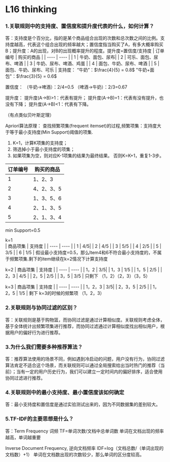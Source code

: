 # L16 thinking
### 1.关联规则中的支持度、置信度和提升度代表的什么，如何计算？
答：支持度是个百分比，指的是某个商品组合出现的次数和总次数之间的比例。支持度越高，代表这个组合出现的频率越大；置信度指当购买了A，有多大概率购买B；提升度：A的出现，对B的出现概率提升的程度。提升度=置信度/支持度
|  订单编号   | 购买的商品  |
|  ----  | ----  |
| 1  | 牛奶、面包、尿布|
| 2  | 可乐、面包、尿布、啤酒 |
| 3  | 牛奶、尿布、啤酒、鸡蛋 |
| 4  | 面包、牛奶、尿布、啤酒 |
| 5  | 面包、牛奶、尿布、可乐 |
支持度：
“牛奶”：$\frac{4}{5} = 0.8$
"牛奶+面包"：$\frac{3}{5} = 0.6$

置信度：
（牛奶->啤酒）：2/4=0.5
（啤酒->牛奶）：2/3=0.67

提升度：
提升度(A→B)>1：代表有提升；
提升度(A→B)=1：代表有没有提升，也没有下降；
提升度(A→B)<1：代表有下降。

（有点类似贝叶斯定理）

Apriori算法原理：
查找频繁项集(frequent itemset)的过程,频繁项集：支持度大于等于最小支持度(Min Support)阈值的项集.

1. K=1，计算K项集的支持度；
2. 筛选掉小于最小支持度的项集；
3. 如果项集为空，则对应K-1项集的结果为最终结果。
否则K=K+1，重复1-3步。

|  订单编号   | 购买的商品  |
|  ----  | ----  |
| 1  | 1、2、3|
| 2  | 4、2、3、5 |
| 3  | 1、3、5、6 |
| 4  | 2、1、3、5 |
| 5  | 2、1、3、4 |

min Support=0.5

k=1                                  
|  商品项集   | 支持度  |
|  ----  | ----  |
| 1  | 4/5|
| 2  | 4/5 |
| 3  | 5/5 |
| 4  | 2/5 |
| 5  | 3/5 |
| 6  | 1/5 |
假设最小支持度=0.5，那么Item4和6不符合最小支持度的，不属于频繁项集.剩下的item继续在k=2情况下计算支持度

k=2
|  商品项集   | 支持度  |
|  ----  | ----  |
| 1，2  | 3/5|
| 1，3  | 1/5 |
| 1，5  | 2/5 |
| 2，3  | 4/5 |
| 2，5  | 2/5 |
| 3，5  | 3/5 |
只剩下 （1，2）（2，3）（3，5）

k=3
|  商品项集   | 支持度  |
|  ----  | ----  |
| 1，2，3  | 3/5|
| 2，3，5  | 2/5 |
| 1，2，5  | 1/5 |
剩下 k=3的时候的频繁项 （1，2，3）

### 2.关联规则与协同过滤的区别？
答：关联规则是基于购物篮，而协同过滤是通过计算相似度。关联规则考虑全体，基于全体统计出频繁项集进行推荐，而协同过滤通过计算相似度找出相似用户，根据用户的偏好行为进行推荐。


### 3.为什么我们需要多种推荐算法？
答：推荐算法使用的场景不同，例如遇到冷启动的问题，用户没有行为，协同过滤算法肯定不适合这个场景，而关联规则可以通过全局搜索给出当时热门的推荐（当前）；当有一定的用户历史行为，我们可以建立一定时间内的偏好排序，适合使用协同过滤进行推荐。


### 4.关联规则中的最小支持度、最小置信度该如何确定
答：最小支持度和置信度是通过实验测试出来的，因为不同数据集的差别较大。


### 5.TF-IDF的主要思想是什么？
答：Term Frequency 
词频 TF=单词次数/文档中总单词数
单词在文档出现的频率越高，单词越重要

Inverse Document Frequency, 逆向文档频率
IDF=log（文档总数/（单词出现的文档数）+1）
单词在文档数出现的次数较少，那么单词的区分度较高。



